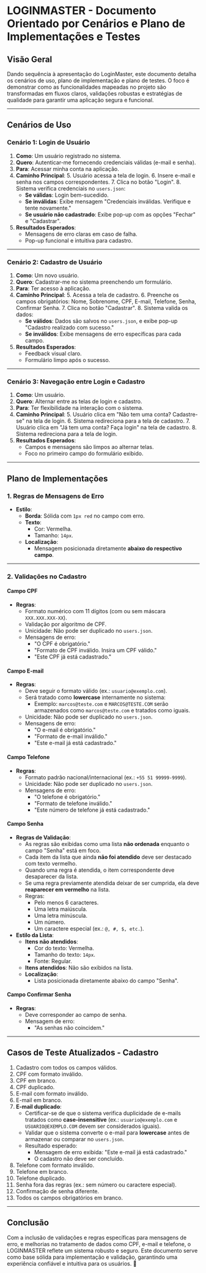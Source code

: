 # LOGINMASTER - Documento Orientado por Cenários e Plano de Implementações e Testes

## **Visão Geral**
Dando sequência à apresentação do LoginMaster, este documento detalha os cenários de uso, plano de implementação e plano de testes. O foco é demonstrar como as funcionalidades mapeadas no projeto são transformadas em fluxos claros, validações robustas e estratégias de qualidade para garantir uma aplicação segura e funcional.

---

## **Cenários de Uso**

### **Cenário 1: Login de Usuário**
1. **Como**: Um usuário registrado no sistema.
2. **Quero**: Autenticar-me fornecendo credenciais válidas (e-mail e senha).
3. **Para**: Acessar minha conta na aplicação.
4. **Caminho Principal**:
   5. Usuário acessa a tela de login.
   6. Insere e-mail e senha nos campos correspondentes.
   7. Clica no botão "Login".
   8. Sistema verifica credenciais no `users.json`:
      - **Se válidas**: Login bem-sucedido.
      - **Se inválidas**: Exibe mensagem "Credenciais inválidas. Verifique e tente novamente."
      - **Se usuário não cadastrado**: Exibe pop-up com as opções "Fechar" e "Cadastrar".
5. **Resultados Esperados**:
   - Mensagens de erro claras em caso de falha.
   - Pop-up funcional e intuitiva para cadastro.

---

### **Cenário 2: Cadastro de Usuário**
1. **Como**: Um novo usuário.
2. **Quero**: Cadastrar-me no sistema preenchendo um formulário.
3. **Para**: Ter acesso à aplicação.
4. **Caminho Principal**:
   5. Acessa a tela de cadastro.
   6. Preenche os campos obrigatórios: Nome, Sobrenome, CPF, E-mail, Telefone, Senha, Confirmar Senha.
   7. Clica no botão "Cadastrar".
   8. Sistema valida os dados:
      - **Se válidos**: Dados são salvos no `users.json`, e exibe pop-up "Cadastro realizado com sucesso."
      - **Se inválidos**: Exibe mensagens de erro específicas para cada campo.
5. **Resultados Esperados**:
   - Feedback visual claro.
   - Formulário limpo após o sucesso.

---

### **Cenário 3: Navegação entre Login e Cadastro**
1. **Como**: Um usuário.
2. **Quero**: Alternar entre as telas de login e cadastro.
3. **Para**: Ter flexibilidade na interação com o sistema.
4. **Caminho Principal**:
   5. Usuário clica em "Não tem uma conta? Cadastre-se" na tela de login.
   6. Sistema redireciona para a tela de cadastro.
   7. Usuário clica em "Já tem uma conta? Faça login" na tela de cadastro.
   8. Sistema redireciona para a tela de login.
5. **Resultados Esperados**:
   - Campos e mensagens são limpos ao alternar telas.
   - Foco no primeiro campo do formulário exibido.

---

## **Plano de Implementações**

### **1. Regras de Mensagens de Erro**
- **Estilo**:
  - **Borda**: Sólida com `1px red` no campo com erro.
  - **Texto**:
    - Cor: Vermelha.
    - Tamanho: `14px`.
  - **Localização**:
    - Mensagem posicionada diretamente **abaixo do respectivo campo**.

---

### **2. Validações no Cadastro**

#### **Campo CPF**
- **Regras**:
  - Formato numérico com 11 dígitos (com ou sem máscara `XXX.XXX.XXX-XX`).
  - Validação por algoritmo de CPF.
  - Unicidade: Não pode ser duplicado no `users.json`.
  - Mensagens de erro:
    - "O CPF é obrigatório."
    - "Formato de CPF inválido. Insira um CPF válido."
    - "Este CPF já está cadastrado."
    
#### **Campo E-mail**
- **Regras**:
  - Deve seguir o formato válido (ex.: `usuario@exemplo.com`).
  - Será tratado como **lowercase** internamente no sistema:
    - Exemplo: `marcos@teste.com` e `MARCOS@TESTE.COM` serão armazenados como `marcos@teste.com` e tratados como iguais.
  - Unicidade: Não pode ser duplicado no `users.json`.
  - Mensagens de erro:
    - "O e-mail é obrigatório."
    - "Formato de e-mail inválido."
    - "Este e-mail já está cadastrado."

#### **Campo Telefone**
- **Regras**:
  - Formato padrão nacional/internacional (ex.: `+55 51 99999-9999`).
  - Unicidade: Não pode ser duplicado no `users.json`.
  - Mensagens de erro:
    - "O telefone é obrigatório."
    - "Formato de telefone inválido."
    - "Este número de telefone já está cadastrado."

#### **Campo Senha**
- **Regras de Validação**:
  - As regras são exibidas como uma lista **não ordenada** enquanto o campo "Senha" está em foco.
  - Cada item da lista que ainda **não foi atendido** deve ser destacado com texto vermelho.
  - Quando uma regra é atendida, o item correspondente deve desaparecer da lista.
  - Se uma regra previamente atendida deixar de ser cumprida, ela deve **reaparecer em vermelho** na lista.
  - Regras:
    - Pelo menos 6 caracteres.
    - Uma letra maiúscula.
    - Uma letra minúscula.
    - Um número.
    - Um caractere especial (ex.: `@, #, $, etc.`).
- **Estilo da Lista**:
  - **Itens não atendidos**:
    - Cor do texto: Vermelha.
    - Tamanho do texto: `14px`.
    - Fonte: Regular.
  - **Itens atendidos**: Não são exibidos na lista.
  - **Localização**:
    - Lista posicionada diretamente abaixo do campo "Senha".

#### **Campo Confirmar Senha**
- **Regras**:
  - Deve corresponder ao campo de senha.
  - Mensagem de erro:
    - "As senhas não coincidem."

---

## **Casos de Teste Atualizados - Cadastro**

1. Cadastro com todos os campos válidos.
2. CPF com formato inválido.
3. CPF em branco.
4. CPF duplicado.
5. E-mail com formato inválido.
6. E-mail em branco.
7. **E-mail duplicado**:
   - Certificar-se de que o sistema verifica duplicidade de e-mails tratados como **case-insensitive** (ex.: `usuario@exemplo.com` e `USUARIO@EXEMPLO.COM` devem ser considerados iguais).
   - Validar que o sistema converte o e-mail para **lowercase** antes de armazenar ou comparar no `users.json`.
   - Resultado esperado:
     - Mensagem de erro exibida: "Este e-mail já está cadastrado."
     - O cadastro não deve ser concluído.
8. Telefone com formato inválido.
9. Telefone em branco.
10. Telefone duplicado.
11. Senha fora das regras (ex.: sem número ou caractere especial).
12. Confirmação de senha diferente.
13. Todos os campos obrigatórios em branco.

---

## **Conclusão**
Com a inclusão de validações e regras específicas para mensagens de erro, e melhorias no tratamento de dados como CPF, e-mail e telefone, o LOGINMASTER reflete um sistema robusto e seguro. Este documento serve como base sólida para implementação e validação, garantindo uma experiência confiável e intuitiva para os usuários. 🚀
